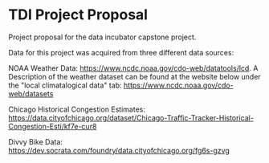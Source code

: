 # TDI Project Proposal

Project proposal for the data incubator capstone project.

Data for this project was acquired from three different data sources:

NOAA Weather Data: https://www.ncdc.noaa.gov/cdo-web/datatools/lcd. 
A Description of the weather dataset can be found at the website below under the "local climatalogical data" tab:
https://www.ncdc.noaa.gov/cdo-web/datasets

Chicago Historical Congestion Estimates: 
https://data.cityofchicago.org/dataset/Chicago-Traffic-Tracker-Historical-Congestion-Esti/kf7e-cur8

Divvy Bike Data: 
https://dev.socrata.com/foundry/data.cityofchicago.org/fg6s-gzvg

